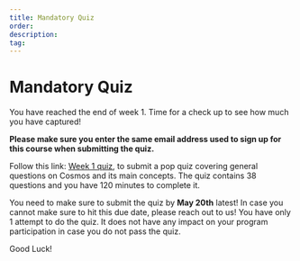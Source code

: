 ```yaml
---
title: Mandatory Quiz
order:
description:
tag:
---
```


# Mandatory Quiz

You have reached the end of week 1. Time for a check up to see how much you have captured!

**Please make sure you enter the same email address used to sign up for this course when submitting the quiz.**


Follow this link: [Week 1 quiz](https://hr.gs/ida-week1-quiz), to submit a pop quiz covering general questions on Cosmos and its main concepts. The quiz contains 38 questions and you have 120 minutes to complete it.

<HighlightBox type="note">

You need to make sure to submit the quiz by **May 20th** latest! In case you cannot make sure to hit this due date, please reach out to us!
You have only 1 attempt to do the quiz. It does not have any impact on your program participation in case you do not pass the quiz.

</HighlightBox>

Good Luck!
